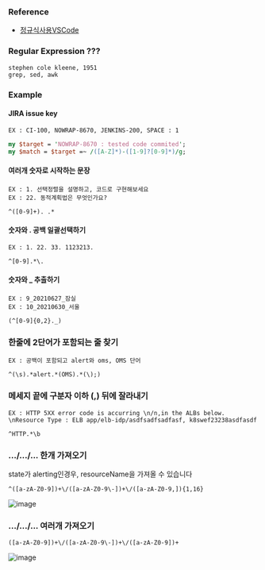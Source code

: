 
### Reference

- [정규식사용VSCode](https://docs.microsoft.com/ko-kr/visualstudio/ide/using-regular-expressions-in-visual-studio?view=vs-2022)

### Regular Expression ???
```
stephen cole kleene, 1951 
grep, sed, awk
```

### Example
#### JIRA issue key
`EX : CI-100, NOWRAP-8670, JENKINS-200, SPACE : 1`
```perl
my $target = 'NOWRAP-8670 : tested code commited';
my $match = $target =~ /([A-Z]*)-([1-9]?[0-9]*)/g;
```

#### 여러개 숫자로 시작하는 문장
`EX : 1. 선택정렬을 설명하고, 코드로 구현해보세요`   
`EX : 22. 동적계획법은 무엇인가요?`
```regex
^([0-9]+). .*
```

#### 숫자와 . 공백 일괄선택하기
`EX : 1. 22. 33. 1123213. `
```regex
^[0-9].*\. 
```

#### 숫자와 _ 추출하기
`EX : 9_20210627_잠실`   
`EX : 10_20210630_서울`
```
(^[0-9]{0,2}._)
```

### 한줄에 2단어가 포함되는 줄 찾기
`EX : 공백이 포함되고 alert와 oms, OMS 단어`
```
^(\s).*alert.*(OMS).*(\);)
```

### 메세지 끝에 구분자 이하 (,) 뒤에 잘라내기
`EX : HTTP 5XX error code is accurring \n/n,in the ALBs below. \nResource Type : ELB app/elb-idp/asdfsadfsadfasf, k8swef23238asdfasdf`
```
^HTTP.*\b
```

### .../.../... 한개 가져오기
state가 alerting인경우, resourceName을 가져올 수 있습니다
```
^([a-zA-Z0-9])+\/([a-zA-Z0-9\-])+\/([a-zA-Z0-9,]){1,16}
```
![image](https://user-images.githubusercontent.com/20831981/207009419-239a7546-0fac-4243-8ffc-8c38ebff3f95.png)


### .../.../... 여러개 가져오기

```
([a-zA-Z0-9])+\/([a-zA-Z0-9\-])+\/([a-zA-Z0-9])+
```
![image](https://user-images.githubusercontent.com/20831981/207009261-1f05af5d-0d5c-4266-a421-c6f1d05d5329.png)






